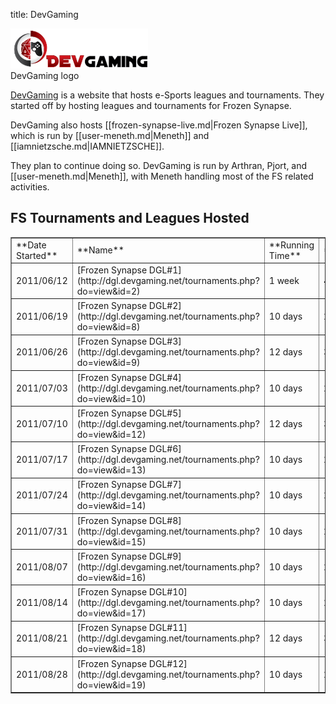 title: DevGaming

<div class="thumb tright"><div class="thumbinner" style="width:222px;"><img src="images/9/9d/DGLogo.png" />  <div class="thumbcaption">DevGaming logo</div></div></div>

[DevGaming](http://dgl.devgaming.net/tournaments.php?c=12) is a website that hosts e-Sports leagues and tournaments. They started off by hosting leagues and tournaments for Frozen Synapse.

DevGaming also hosts [[frozen-synapse-live.md|Frozen Synapse Live]], which is run by [[user-meneth.md|Meneth]] and [[iamnietzsche.md|IAMNIETZSCHE]].

They plan to continue doing so. DevGaming is run by Arthran, Pjort, and [[user-meneth.md|Meneth]], with Meneth handling most of the FS related activities.

## <span class="mw-headline" id="FS_Tournaments_and_Leagues_Hosted"> FS Tournaments and Leagues Hosted </span>

<table cellpadding="4" cellspacing="0" border="1">
<tr>
<td> **Date Started**
</td>
<td> **Name**
</td>
<td> **Running Time**
</td>
<td> **Players**
</td>
<td> **Winner**
</td></tr>
<tr>
<td> 2011/06/12
</td>
<td> [Frozen Synapse DGL#1](http://dgl.devgaming.net/tournaments.php?do=view&amp;id=2)
</td>
<td> 1 week
</td>
<td> 42
</td>
<td> Ymir
</td></tr>
<tr>
<td> 2011/06/19
</td>
<td> [Frozen Synapse DGL#2](http://dgl.devgaming.net/tournaments.php?do=view&amp;id=8)
</td>
<td> 10 days
</td>
<td> 28
</td>
<td> TheRaven42
</td></tr>
<tr>
<td> 2011/06/26
</td>
<td> [Frozen Synapse DGL#3](http://dgl.devgaming.net/tournaments.php?do=view&amp;id=9)
</td>
<td> 12 days
</td>
<td> 38
</td>
<td> TheRaven42
</td></tr>
<tr>
<td> 2011/07/03
</td>
<td> [Frozen Synapse DGL#4](http://dgl.devgaming.net/tournaments.php?do=view&amp;id=10)
</td>
<td> 10 days
</td>
<td> 23
</td>
<td> Jefis
</td></tr>
<tr>
<td> 2011/07/10
</td>
<td> [Frozen Synapse DGL#5](http://dgl.devgaming.net/tournaments.php?do=view&amp;id=12)
</td>
<td> 12 days
</td>
<td> 34
</td>
<td> Jefis
</td></tr>
<tr>
<td> 2011/07/17
</td>
<td> [Frozen Synapse DGL#6](http://dgl.devgaming.net/tournaments.php?do=view&amp;id=13)
</td>
<td> 10 days
</td>
<td> 29
</td>
<td> N/A
</td></tr>
<tr>
<td> 2011/07/24
</td>
<td> [Frozen Synapse DGL#7](http://dgl.devgaming.net/tournaments.php?do=view&amp;id=14)
</td>
<td> 10 days
</td>
<td> 23
</td>
<td> [[iamnietzsche.md|IAMNIETZSCHE]]
</td></tr>
<tr>
<td> 2011/07/31
</td>
<td> [Frozen Synapse DGL#8](http://dgl.devgaming.net/tournaments.php?do=view&amp;id=15)
</td>
<td> 10 days
</td>
<td> 23
</td>
<td> Jefis
</td></tr>
<tr>
<td> 2011/08/07
</td>
<td> [Frozen Synapse DGL#9](http://dgl.devgaming.net/tournaments.php?do=view&amp;id=16)
</td>
<td> 10 days
</td>
<td> 28
</td>
<td> N/A
</td></tr>
<tr>
<td> 2011/08/14
</td>
<td> [Frozen Synapse DGL#10](http://dgl.devgaming.net/tournaments.php?do=view&amp;id=17)
</td>
<td> 10 days
</td>
<td> 23
</td>
<td> N/A
</td></tr>
<tr>
<td> 2011/08/21
</td>
<td> [Frozen Synapse DGL#11](http://dgl.devgaming.net/tournaments.php?do=view&amp;id=18)
</td>
<td> 12 days
</td>
<td> 33
</td>
<td> N/A
</td></tr>
<tr>
<td> 2011/08/28
</td>
<td> [Frozen Synapse DGL#12](http://dgl.devgaming.net/tournaments.php?do=view&amp;id=19)
</td>
<td> 10 days
</td>
<td> 28
</td>
<td> N/A
</td></tr></table>

<!-- 
NewPP limit report
Preprocessor node count: 3/1000000
Post‐expand include size: 0/2097152 bytes
Template argument size: 0/2097152 bytes
Expensive parser function count: 0/100
-->

<!-- Saved in parser cache with key fs_error420_com:pcache:idhash:213-0!*!0!*!*!2!* and timestamp 20140723035328 -->